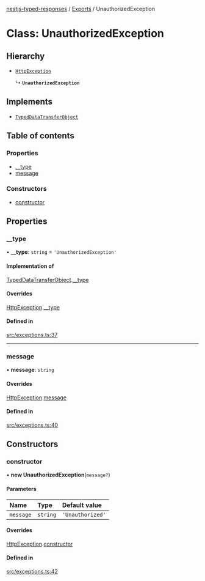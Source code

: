 [nestjs-typed-responses](../README.md) / [Exports](../modules.md) / UnauthorizedException

# Class: UnauthorizedException

## Hierarchy

- [`HttpException`](HttpException.md)

  ↳ **`UnauthorizedException`**

## Implements

- [`TypedDataTransferObject`](../interfaces/TypedDataTransferObject.md)

## Table of contents

### Properties

- [\_\_type](UnauthorizedException.md#__type)
- [message](UnauthorizedException.md#message)

### Constructors

- [constructor](UnauthorizedException.md#constructor)

## Properties

### \_\_type

• **\_\_type**: `string` = `'UnauthorizedException'`

#### Implementation of

[TypedDataTransferObject](../interfaces/TypedDataTransferObject.md).[__type](../interfaces/TypedDataTransferObject.md#__type)

#### Overrides

[HttpException](HttpException.md).[__type](HttpException.md#__type)

#### Defined in

[src/exceptions.ts:37](https://github.com/igrek8/nestjs-typed-responses/blob/9265976/src/exceptions.ts#L37)

___

### message

• **message**: `string`

#### Overrides

[HttpException](HttpException.md).[message](HttpException.md#message)

#### Defined in

[src/exceptions.ts:40](https://github.com/igrek8/nestjs-typed-responses/blob/9265976/src/exceptions.ts#L40)

## Constructors

### constructor

• **new UnauthorizedException**(`message?`)

#### Parameters

| Name | Type | Default value |
| :------ | :------ | :------ |
| `message` | `string` | `'Unauthorized'` |

#### Overrides

[HttpException](HttpException.md).[constructor](HttpException.md#constructor)

#### Defined in

[src/exceptions.ts:42](https://github.com/igrek8/nestjs-typed-responses/blob/9265976/src/exceptions.ts#L42)
